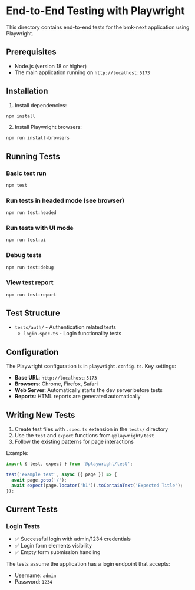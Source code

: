 # End-to-End Testing with Playwright

This directory contains end-to-end tests for the bmk-next application using Playwright.

## Prerequisites

- Node.js (version 18 or higher)
- The main application running on `http://localhost:5173`

## Installation

1. Install dependencies:
```bash
npm install
```

2. Install Playwright browsers:
```bash
npm run install-browsers
```

## Running Tests

### Basic test run
```bash
npm test
```

### Run tests in headed mode (see browser)
```bash
npm run test:headed
```

### Run tests with UI mode
```bash
npm run test:ui
```

### Debug tests
```bash
npm run test:debug
```

### View test report
```bash
npm run test:report
```

## Test Structure

- `tests/auth/` - Authentication related tests
  - `login.spec.ts` - Login functionality tests

## Configuration

The Playwright configuration is in `playwright.config.ts`. Key settings:

- **Base URL**: `http://localhost:5173`
- **Browsers**: Chrome, Firefox, Safari
- **Web Server**: Automatically starts the dev server before tests
- **Reports**: HTML reports are generated automatically

## Writing New Tests

1. Create test files with `.spec.ts` extension in the `tests/` directory
2. Use the `test` and `expect` functions from `@playwright/test`
3. Follow the existing patterns for page interactions

Example:
```typescript
import { test, expect } from '@playwright/test';

test('example test', async ({ page }) => {
  await page.goto('/');
  await expect(page.locator('h1')).toContainText('Expected Title');
});
```

## Current Tests

### Login Tests
- ✅ Successful login with admin/1234 credentials
- ✅ Login form elements visibility
- ✅ Empty form submission handling

The tests assume the application has a login endpoint that accepts:
- Username: `admin`
- Password: `1234` 
